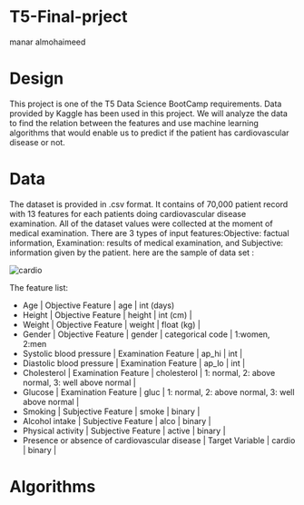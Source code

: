 # T5-Final-prject
manar almohaimeed 
# Design

This project is one of the T5 Data Science BootCamp requirements. Data provided by Kaggle has been used in this project.
We will analyze the data to find the relation between the features and use machine learning algorithms that would enable us to predict
if the patient has cardiovascular disease or not.

# Data
The dataset is provided in .csv format. It contains of 70,000 patient record with 13 features for each patients doing cardiovascular disease examination. 
All of the dataset values were collected at the moment of medical examination.
There are 3 types of input features:Objective: factual information, Examination: results of medical examination, and Subjective: information given by the patient.
here are the sample of data set :

![cardio](https://user-images.githubusercontent.com/93050714/142349238-59f50a7e-c15c-4c1c-8f99-4c32f8b6b297.png)

The feature list:
- Age | Objective Feature | age | int (days)
- Height | Objective Feature | height | int (cm) |
- Weight | Objective Feature | weight | float (kg) |
- Gender | Objective Feature | gender | categorical code | 1:women, 2:men
- Systolic blood pressure | Examination Feature | ap_hi | int |
- Diastolic blood pressure | Examination Feature | ap_lo | int |
- Cholesterol | Examination Feature | cholesterol | 1: normal, 2: above normal, 3: well above normal |
- Glucose | Examination Feature | gluc | 1: normal, 2: above normal, 3: well above normal |
- Smoking | Subjective Feature | smoke | binary |
- Alcohol intake | Subjective Feature | alco | binary |
- Physical activity | Subjective Feature | active | binary |
- Presence or absence of cardiovascular disease | Target Variable | cardio | binary |  

# Algorithms

